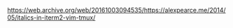 https://web.archive.org/web/20161003094535/https://alexpearce.me/2014/05/italics-in-iterm2-vim-tmux/
